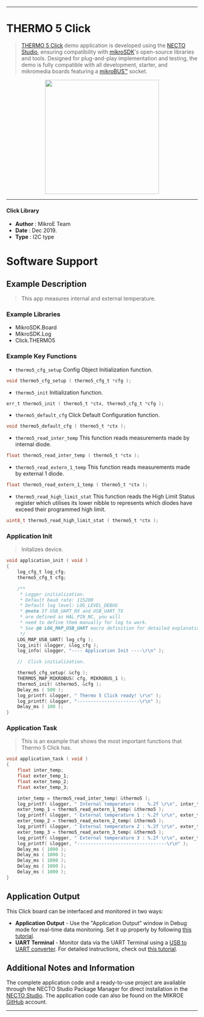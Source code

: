 
---
# THERMO 5 Click

> [THERMO 5 Click](https://www.mikroe.com/?pid_product=MIKROE-2571) demo application is developed using
the [NECTO Studio](https://www.mikroe.com/necto), ensuring compatibility with [mikroSDK](https://www.mikroe.com/mikrosdk)'s
open-source libraries and tools. Designed for plug-and-play implementation and testing, the demo is fully compatible with
all development, starter, and mikromedia boards featuring a [mikroBUS&trade;](https://www.mikroe.com/mikrobus) socket.

<p align="center">
  <img src="https://www.mikroe.com/?pid_product=MIKROE-2571&image=1" height=300px>
</p>

---

#### Click Library

- **Author**        : MikroE Team
- **Date**          : Dec 2019.
- **Type**          : I2C type

# Software Support

## Example Description

> This app measures internal and external temperature.

### Example Libraries

- MikroSDK.Board
- MikroSDK.Log
- Click.THERMO5

### Example Key Functions

- `thermo5_cfg_setup` Config Object Initialization function. 
```c
void thermo5_cfg_setup ( thermo5_cfg_t *cfg );
``` 
 
- `thermo5_init` Initialization function. 
```c
err_t thermo5_init ( thermo5_t *ctx, thermo5_cfg_t *cfg );
```

- `thermo5_default_cfg` Click Default Configuration function. 
```c
void thermo5_default_cfg ( thermo5_t *ctx );
```


 
- `thermo5_read_inter_temp` This function reads measurements made by internal diode. 
```c
float thermo5_read_inter_temp ( thermo5_t *ctx );
```

- `thermo5_read_extern_1_temp` This function reads measurements made by external 1 diode. 
```c
float thermo5_read_extern_1_temp ( thermo5_t *ctx );
```

- `thermo5_read_high_limit_stat` This function reads the High Limit Status register which utilises its lower nibble to represents which diodes have exceed their programmed high limit. 
```c
uint8_t thermo5_read_high_limit_stat ( thermo5_t *ctx );
```

### Application Init

> Initalizes device.

```c
void application_init ( void )
{
    log_cfg_t log_cfg;
    thermo5_cfg_t cfg;

    /** 
     * Logger initialization.
     * Default baud rate: 115200
     * Default log level: LOG_LEVEL_DEBUG
     * @note If USB_UART_RX and USB_UART_TX 
     * are defined as HAL_PIN_NC, you will 
     * need to define them manually for log to work. 
     * See @b LOG_MAP_USB_UART macro definition for detailed explanation.
     */
    LOG_MAP_USB_UART( log_cfg );
    log_init( &logger, &log_cfg );
    log_info( &logger, "---- Application Init ----\r\n" );

    //  Click initialization.

    thermo5_cfg_setup( &cfg );
    THERMO5_MAP_MIKROBUS( cfg, MIKROBUS_1 );
    thermo5_init( &thermo5, &cfg );
    Delay_ms ( 500 );
    log_printf( &logger, " Thermo 5 Click ready! \r\n" );
    log_printf( &logger, "-----------------------\r\n" );
    Delay_ms ( 100 );
}
```

### Application Task

> This is an example that shows the most important functions that Thermo 5 Click has.

```c
void application_task ( void )
{
    float inter_temp;
    float exter_temp_1;
    float exter_temp_2;
    float exter_temp_3;

    inter_temp = thermo5_read_inter_temp( &thermo5 );
    log_printf( &logger, " Internal temperature :   %.2f \r\n", inter_temp );
    exter_temp_1 = thermo5_read_extern_1_temp( &thermo5 );
    log_printf( &logger, " External temperature 1 : %.2f \r\n", exter_temp_1 );
    exter_temp_2 = thermo5_read_extern_2_temp( &thermo5 );
    log_printf( &logger, " External temperature 2 : %.2f \r\n", exter_temp_2 );
    exter_temp_3 = thermo5_read_extern_3_temp( &thermo5 );
    log_printf( &logger, " External temperature 3 : %.2f \r\n", exter_temp_2 );
    log_printf( &logger, "---------------------------------\r\n" );
    Delay_ms ( 1000 );
    Delay_ms ( 1000 );
    Delay_ms ( 1000 );
    Delay_ms ( 1000 );
    Delay_ms ( 1000 );
}


```

## Application Output

This Click board can be interfaced and monitored in two ways:
- **Application Output** - Use the "Application Output" window in Debug mode for real-time data monitoring.
Set it up properly by following [this tutorial](https://www.youtube.com/watch?v=ta5yyk1Woy4).
- **UART Terminal** - Monitor data via the UART Terminal using
a [USB to UART converter](https://www.mikroe.com/click/interface/usb?interface*=uart,uart). For detailed instructions,
check out [this tutorial](https://help.mikroe.com/necto/v2/Getting%20Started/Tools/UARTTerminalTool).

## Additional Notes and Information

The complete application code and a ready-to-use project are available through the NECTO Studio Package Manager for 
direct installation in the [NECTO Studio](https://www.mikroe.com/necto). The application code can also be found on
the MIKROE [GitHub](https://github.com/MikroElektronika/mikrosdk_click_v2) account.

---
